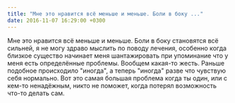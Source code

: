 ```yaml
---
title: "Мне это нравится всё меньше и меньше. Боли в боку ..."
date: 2016-11-07 16:29:00 +0300
---
```


Мне это нравится всё меньше и меньше. Боли в боку становятся всё сильней, я не могу здраво мыслить по поводу лечения, особенно когда близкое существо начинает меня шантажировать при упоминание что у меня есть определённые проблемы. Вообщем какая-то жесть. Раньше подобное происходило "иногда", а теперь "иногда" разве что чувствую себя нормально. Вот это самая большая проблема когда ты один, или с кем-то ненадёжным, никто не поможет, когда потерял возможность что-то делать сам.

